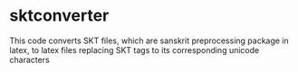 # sktconverter
This code converts SKT files, which are sanskrit preprocessing package in latex, to latex files replacing SKT tags to its corresponding unicode characters
